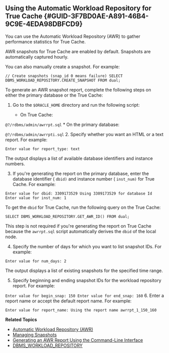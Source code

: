 ##  Using the Automatic Workload Repository for True Cache {#GUID-3F7BD0AE-A891-46B4-9C9E-4EDA98DBFCD9} 

You can use the Automatic Workload Repository (AWR) to gather performance statistics for True Cache. 

AWR snapshots for True Cache are enabled by default. Snapshots are automatically captured hourly. 

You can also manually create a snapshot. For example: 

``` // Create snapshots (snap_id 0 means failure) SELECT DBMS_WORKLOAD_REPOSITORY.CREATE_SNAPSHOT FROM dual; ``` 

To generate an AWR snapshot report, complete the following steps on either the primary database or the True Cache: 

  1. Go to the ` $ORACLE_HOME ` directory and run the following script: 

     * On True Cache: 

``` @?/rdbms/admin/awrrpt.sql ``` 
     * On the primary database: 

``` @?/rdbms/admin/awrrpti.sql ``` 
  2. Specify whether you want an HTML or a text report. For example: 

``` Enter value for report_type: text ``` 

The output displays a list of available database identifiers and instance numbers. 

  3. If you're generating the report on the primary database, enter the database identifier ( ` dbid) ` and instance number ( ` inst_num) ` for True Cache. For example: 

``` Enter value for dbid: 3309173529 Using 3309173529 for database Id Enter value for inst_num: 1 ``` 

To get the ` dbid ` for True Cache, run the following query on the True Cache: 

``` SELECT DBMS_WORKLOAD_REPOSITORY.GET_AWR_ID() FROM dual; ``` 

This step is not required if you're generating the report on True Cache because the ` awrrpt.sql ` script automatically derives the ` dbid ` of the local node. 

  4. Specify the number of days for which you want to list snapshot IDs. For example: 

``` Enter value for num_days: 2 ``` 

The output displays a list of existing snapshots for the specified time range. 

  5. Specify beginning and ending snapshot IDs for the workload repository report. For example: 

``` Enter value for begin_snap: 150 Enter value for end_snap: 160 ``` 
  6. Enter a report name or accept the default report name. For example: 

``` Enter value for report_name: Using the report name awrrpt_1_150_160 ``` 



**Related Topics**

  * [ Automatic Workload Repository (AWR) ](https://docs.oracle.com/pls/topic/lookup?ctx=en/database/oracle/oracle-database/23&id=TGDBA-GUID-EF58B2F0-E380-4783-9592-A67F42D73997)
  * [ Managing Snapshots ](https://docs.oracle.com/pls/topic/lookup?ctx=en/database/oracle/oracle-database/23&id=TGDBA-GUID-144711F9-85AE-4281-B548-3E01280F9A56)
  * [ Generating an AWR Report Using the Command-Line Interface ](https://docs.oracle.com/pls/topic/lookup?ctx=en/database/oracle/oracle-database/23&id=TGDBA-GUID-4B5CB76B-7A8E-4A31-8850-1BB77B13EEE2)
  * [ DBMS_WORKLOAD_REPOSITORY ](https://docs.oracle.com/pls/topic/lookup?ctx=en/database/oracle/oracle-database/23&id=ARPLS-GUID-6FFD52F0-BB67-44E0-A95F-A81E4125547D)


